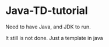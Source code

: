 # Java-TD-tutorial
Need to have Java, and JDK to run. 

It still is not done. Just a template in java
